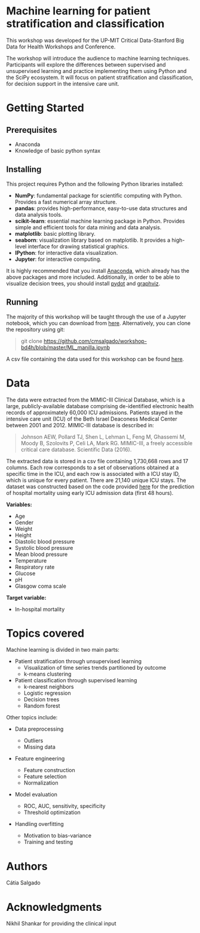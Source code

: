 # Machine learning for patient stratification and classification

This workshop was developed for the UP-MIT Critical Data-Stanford Big Data for Health Workshops and Conference.

The workshop will introduce the audience to machine learning techniques. Participants will explore the differences between supervised and unsupervised learning and practice implementing them using Python and the SciPy ecosystem. It will focus on patient stratification and classification, for decision support in the intensive care unit.

# Getting Started

## Prerequisites
* Anaconda
* Knowledge of basic python syntax

## Installing
This project requires Python and the following Python libraries installed:

* **NumPy**: fundamental package for scientific computing with Python. Provides a fast numerical array structure.
* **pandas**: provides high-performance, easy-to-use data structures and data analysis tools.
* **scikit-learn**: essential machine learning package in Python. Provides simple and efficient tools for data mining and data analysis.
* **matplotlib**: basic plotting library.
* **seaborn**: visualization library based on matplotlib. It provides a high-level interface for drawing statistical graphics.
* **IPython**: for interactive data visualization.
* **Jupyter**: for interactive computing.

It is highly recommended that you install [Anaconda](https://www.anaconda.com/download/#macos), which already has the above packages and more included. Additionally, in order to be able to visualize decision trees, you should install [pydot](https://anaconda.org/anaconda/pydot) and [graphviz](https://graphviz.gitlab.io/download/).

## Running

The majority of this workshop will be taught through the use of a Jupyter notebook, which you can download from [here](https://github.com/cmsalgado/workshop-bd4h/blob/master/ML_manilla.ipynb). Alternatively, you can clone the repository using git:

> git clone https://github.com/cmsalgado/workshop-bd4h/blob/master/ML_manilla.ipynb

A csv file containing the data used for this workshop can be found [here](https://github.com/cmsalgado/workshop-bd4h/blob/master/ML_manilla.ipynb).

# Data

The data were extracted from the MIMIC-III Clinical Database, which is a large, publicly-available database comprising de-identified electronic health records of approximately 60,000 ICU admissions. Patients stayed in the intensive care unit (ICU) of the Beth Israel Deaconess Medical Center between 2001 and 2012. MIMIC-III database is described in:

> Johnson AEW, Pollard TJ, Shen L, Lehman L, Feng M, Ghassemi M, Moody B, Szolovits P, Celi LA, Mark RG. MIMIC-III, a freely accessible critical care database. Scientific Data (2016).

The extracted data is stored in a csv file containing 1,730,668 rows and 17 columns. Each row corresponds to a set of observations obtained at a specific time in the ICU, and each row is associated with a ICU stay ID, which is unique for every patient. There are 21,140 unique ICU stays. The dataset was constructed based on the code provided [here](https://github.com/YerevaNN/mimic3-benchmarks) for the prediction of hospital mortality using early ICU admission data (first 48 hours).

**Variables:**

* Age
*	Gender
*	Weight
*	Height
*	Diastolic blood pressure
*	Systolic blood pressure
*	Mean blood pressure
*	Temperature
*	Respiratory rate
*	Glucose
*	pH
*	Glasgow coma scale

**Target variable:**

* In-hospital mortality

# Topics covered

Machine learning is divided in two main parts:
* Patient stratification through unsupervised learning
  * Visualization of time series trends partitioned by outcome
  * k-means clustering
* Patient classification through supervised learning
  * k-nearest neighbors
  * Logistic regression
  * Decision trees
  * Random forest

Other topics include:

* Data preprocessing
  * Outliers
  * Missing data

* Feature engineering
  * Feature construction
  * Feature selection
  * Normalization

* Model evaluation
  * ROC, AUC, sensitivity, specificity
  * Threshold optimization 

* Handling overfitting
  * Motivation to bias-variance
  * Training and testing

# Authors
Cátia Salgado  

# Acknowledgments
Nikhil Shankar for providing the clinical input
